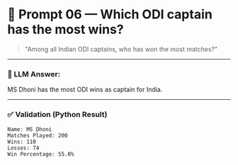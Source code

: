 # 🧠 Prompt 06 — Which ODI captain has the most wins?

> "Among all Indian ODI captains, who has won the most matches?"

---

### 🤖 LLM Answer:
MS Dhoni has the most ODI wins as captain for India.

---

### ✅ Validation (Python Result)

```text
Name: MS Dhoni  
Matches Played: 200  
Wins: 110  
Losses: 74  
Win Percentage: 55.0%